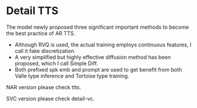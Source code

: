 # Detail TTS

The model newly proposed three significant important methods to become the best practice of AR TTS. 
- Although RVQ is used, the actual training employs continuous features, I call it fake discretization. 
- A very simplified but highly effective diffusion method has been proposed, which I call Simple Diff.
- Both prefixed spk emb and prompt are used to get benefit from both Valle type inference and Tortoise type training.



NAR version please check ttts.

SVC version please check detail-vc.